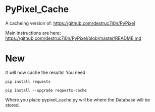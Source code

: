 # PyPixel_Cache
A cacheing version of: https://github.com/destruc7i0n/PyPixel

Main instructions are here: https://github.com/destruc7i0n/PyPixel/blob/master/README.md

# New
It will now cache the results! 
You need 
```
pip install requests
```
```
pip install --upgrade requests-cache
```

Where you place pypixel_cache.py will be where the Database will be stored.
